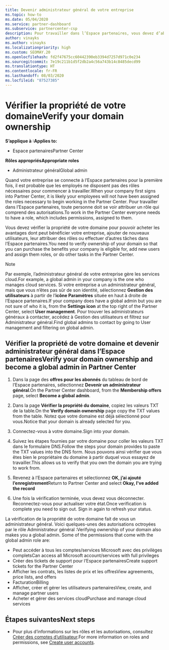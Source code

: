 ```yaml
---
title: Devenir administrateur général de votre entreprise
ms.topic: how-to
ms.date: 05/04/2020
ms.service: partner-dashboard
ms.subservice: partnercenter-csp
description: Pour travailler dans l’Espace partenaires, vous devez d’abord vérifier la propriété de votre domaine. Découvrez comment procéder et comment devenir un administrateur général qui peut ajouter des utilisateurs.
author: vinayks
ms.author: vinayks
ms.localizationpriority: high
ms.custom: SEOMAY.20
ms.openlocfilehash: fd2f47675cc60442390eb3394d7257d971c0e234
ms.sourcegitcommit: 7e19c211b1d5f2db2a4c56a743b14c8485decd99
ms.translationtype: HT
ms.contentlocale: fr-FR
ms.lasthandoff: 08/03/2020
ms.locfileid: "87527385"
---
```

# <a name="verify-your-domain-ownership"></a><span data-ttu-id="ead10-104">Vérifier la propriété de votre domaine</span><span class="sxs-lookup"><span data-stu-id="ead10-104">Verify your domain ownership</span></span>

<span data-ttu-id="ead10-105">**S’applique à :**</span><span class="sxs-lookup"><span data-stu-id="ead10-105">**Applies to:**</span></span>

- <span data-ttu-id="ead10-106">Espace partenaires</span><span class="sxs-lookup"><span data-stu-id="ead10-106">Partner Center</span></span>

<span data-ttu-id="ead10-107">**Rôles appropriés**</span><span class="sxs-lookup"><span data-stu-id="ead10-107">**Appropriate roles**</span></span>

- <span data-ttu-id="ead10-108">Administrateur général</span><span class="sxs-lookup"><span data-stu-id="ead10-108">Global admin</span></span>

<span data-ttu-id="ead10-109">Quand votre entreprise se connecte à l’Espace partenaires pour la première fois, il est probable que les employés ne disposent pas des rôles nécessaires pour commencer à travailler.</span><span class="sxs-lookup"><span data-stu-id="ead10-109">When your company first signs into Partner Center, it is likely your employees will not have been assigned the roles necessary to begin working in the Partner Center.</span></span> <span data-ttu-id="ead10-110">Pour travailler dans l’Espace partenaires, toute personne doit se voir attribuer un rôle qui comprend des autorisations.</span><span class="sxs-lookup"><span data-stu-id="ead10-110">To work in the Partner Center everyone needs to have a role, which includes permissions, assigned to them.</span></span>  

<span data-ttu-id="ead10-111">Vous devez vérifier la propriété de votre domaine pour pouvoir acheter les avantages dont peut bénéficier votre entreprise, ajouter de nouveaux utilisateurs, leur attribuer des rôles ou effectuer d’autres tâches dans l’Espace partenaires.</span><span class="sxs-lookup"><span data-stu-id="ead10-111">You need to verify ownership of your domain so that you can purchase the benefits your company is eligible for, add new users and assign them roles, or do other tasks in the Partner Center.</span></span>

>[!Note]
><span data-ttu-id="ead10-112">Par exemple, l’administrateur général de votre entreprise gère les services cloud.</span><span class="sxs-lookup"><span data-stu-id="ead10-112">For example, a global admin in your company is the one who manages cloud services.</span></span> <span data-ttu-id="ead10-113">Si votre entreprise a un administrateur général, mais que vous n’êtes pas sûr de son identité, sélectionnez **Gestion des utilisateurs** à partir de l’**icône Paramètres** située en haut à droite de l’Espace partenaires.</span><span class="sxs-lookup"><span data-stu-id="ead10-113">If your company does have a global admin but you are not sure of who it is, from the **Settings icon** at the top right of the Partner Center, select **User management**.</span></span> <span data-ttu-id="ead10-114">Pour trouver les administrateurs généraux à contacter, accédez à Gestion des utilisateurs et filtrez sur Administrateur général.</span><span class="sxs-lookup"><span data-stu-id="ead10-114">Find global admins to contact by going to User management and filtering on global admin.</span></span>

## <a name="verify-your-domain-ownership-and-become-a-global-admin-in-partner-center"></a><span data-ttu-id="ead10-115">Vérifier la propriété de votre domaine et devenir administrateur général dans l’Espace partenaires</span><span class="sxs-lookup"><span data-stu-id="ead10-115">Verify your domain ownership and become a global admin in Partner Center</span></span>

1. <span data-ttu-id="ead10-116">Dans la page des **offres pour les abonnés** du tableau de bord de l’Espace partenaires, sélectionnez **Devenir un administrateur général**.</span><span class="sxs-lookup"><span data-stu-id="ead10-116">On the Partner Center dashboard, from the **Membership offers** page, select **Become a global admin**.</span></span> 

2. <span data-ttu-id="ead10-117">Dans la page **Vérifier la propriété du domaine**, copiez les valeurs TXT de la table.</span><span class="sxs-lookup"><span data-stu-id="ead10-117">On the **Verify domain ownership** page copy the TXT values from the table.</span></span> <span data-ttu-id="ead10-118">Notez que votre domaine est déjà sélectionné pour vous.</span><span class="sxs-lookup"><span data-stu-id="ead10-118">Notice that your domain is already selected for you.</span></span>

3. <span data-ttu-id="ead10-119">Connectez-vous à votre domaine.</span><span class="sxs-lookup"><span data-stu-id="ead10-119">Sign into your domain.</span></span> 

4. <span data-ttu-id="ead10-120">Suivez les étapes fournies par votre domaine pour coller les valeurs TXT dans le formulaire DNS.</span><span class="sxs-lookup"><span data-stu-id="ead10-120">Follow the steps your domain provides to paste the TXT values into the DNS form.</span></span>  <span data-ttu-id="ead10-121">Nous pouvons ainsi vérifier que vous êtes bien le propriétaire du domaine à partir duquel vous essayez de travailler.</span><span class="sxs-lookup"><span data-stu-id="ead10-121">This allows us to verify that you own the domain you are trying to work from.</span></span>

5. <span data-ttu-id="ead10-122">Revenez à l’Espace partenaires et sélectionnez **OK, j’ai ajouté l’enregistrement**</span><span class="sxs-lookup"><span data-stu-id="ead10-122">Return to Partner Center and select **Okay, I've added the record**</span></span>

6. <span data-ttu-id="ead10-123">Une fois la vérification terminée, vous devez vous déconnecter. Reconnectez-vous pour actualiser votre état.</span><span class="sxs-lookup"><span data-stu-id="ead10-123">Once verification is complete you need to sign out. Sign in again to refresh your status.</span></span> 

<span data-ttu-id="ead10-124">La vérification de la propriété de votre domaine fait de vous un administrateur général. Voici quelques-unes des autorisations octroyées par le rôle Administrateur général :</span><span class="sxs-lookup"><span data-stu-id="ead10-124">Verifying ownership of your domain also makes you a global admin. Some of the permissions that come with the global admin role are:</span></span>

- <span data-ttu-id="ead10-125">Peut accéder à tous les comptes/services Microsoft avec des privilèges complets</span><span class="sxs-lookup"><span data-stu-id="ead10-125">Can access all Microsoft account/services with full privileges</span></span> 
- <span data-ttu-id="ead10-126">Créer des tickets de support pour l’Espace partenaires</span><span class="sxs-lookup"><span data-stu-id="ead10-126">Create support tickets for the Partner Center</span></span>
- <span data-ttu-id="ead10-127">Afficher les contrats, les listes de prix et les offres</span><span class="sxs-lookup"><span data-stu-id="ead10-127">View agreements, price lists, and offers</span></span>
- <span data-ttu-id="ead10-128">Facturation</span><span class="sxs-lookup"><span data-stu-id="ead10-128">Billing</span></span>
- <span data-ttu-id="ead10-129">Afficher, créer et gérer les utilisateurs partenaires</span><span class="sxs-lookup"><span data-stu-id="ead10-129">View, create, and manage partner users</span></span>
- <span data-ttu-id="ead10-130">Acheter et gérer des services cloud</span><span class="sxs-lookup"><span data-stu-id="ead10-130">Purchase and manage cloud services</span></span>

## <a name="next-steps"></a><span data-ttu-id="ead10-131">Étapes suivantes</span><span class="sxs-lookup"><span data-stu-id="ead10-131">Next steps</span></span>

- <span data-ttu-id="ead10-132">Pour plus d’informations sur les rôles et les autorisations, consultez [Créer des comptes d’utilisateur](create-user-accounts-and-set-permissions.md).</span><span class="sxs-lookup"><span data-stu-id="ead10-132">For more information on roles and permissions, see [Create user accounts](create-user-accounts-and-set-permissions.md).</span></span> 